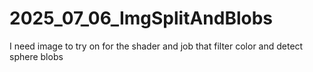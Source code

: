 # 2025_07_06_ImgSplitAndBlobs
I need image to try on for the shader and job that filter color and detect sphere blobs
